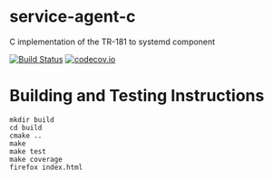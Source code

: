 # service-agent-c

C implementation of the TR-181 to systemd component

[![Build Status](https://travis-ci.org/Comcast/service-agent-c.svg?branch=master)](https://travis-ci.org/Comcast/service-agent-c) [![codecov.io](http://codecov.io/github/Comcast/service-agent-c/coverage.svg?branch=master)](http://codecov.io/github/Comcast/service-agent-c?branch=master)

# Building and Testing Instructions

```
mkdir build
cd build
cmake ..
make
make test
make coverage
firefox index.html
```
